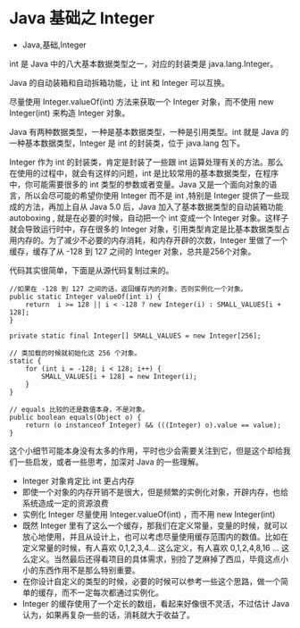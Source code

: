 # Java 基础之 Integer
- Java,基础,Integer

int 是 Java 中的八大基本数据类型之一，对应的封装类是 java.lang.Integer。

Java 的自动装箱和自动拆箱功能，让 int 和 Integer 可以互换。

尽量使用 Integer.valueOf(int) 方法来获取一个 Integer 对象，而不使用 new Integer(int) 来构造 Integer 对象。

Java 有两种数据类型，一种是基本数据类型，一种是引用类型。int 就是 Java 的一种基本数据类型，Integer 是 int 的封装类，位于 java.lang 包下。

Integer 作为 int 的封装类，肯定是封装了一些跟 int 运算处理有关的方法。那么在使用的过程中，就会有这样的问题，int 是比较常用的基本数据类型，在程序中，你可能需要很多的 int 类型的参数或者变量。Java 又是一个面向对象的语言，所以会尽可能的希望你使用 Integer 而不是 int ,特别是 Integer 提供了一些现成的方法，再加上自从 Java 5.0 后，Java 加入了基本数据类型的自动装箱功能 autoboxing , 就是在必要的时候，自动把一个 int 变成一个 Integer 对象。这样子就会导致运行时中，存在很多的 Integer 对象，引用类型肯定是比基本数据类型占用内存的。为了减少不必要的内存消耗，和内存开辟的次数，Integer 里做了一个缓存，缓存了从 -128 到 127 之间的 Integer 对象，总共是256个对象。

代码其实很简单，下面是从源代码复制过来的。

    //如果在 -128 到 127 之间的话，返回缓存内的对象，否则实例化一个对象。
    public static Integer valueOf(int i) {
        return  i >= 128 || i < -128 ? new Integer(i) : SMALL_VALUES[i + 128];
    }

    private static final Integer[] SMALL_VALUES = new Integer[256];

    // 类加载的时候就初始化这 256 个对象。
    static {
        for (int i = -128; i < 128; i++) {
            SMALL_VALUES[i + 128] = new Integer(i);
        }
    }

    // equals 比较的还是数值本身，不是对象。
    public boolean equals(Object o) {
        return (o instanceof Integer) && (((Integer) o).value == value);
    }

这个小细节可能本身没有太多的作用，平时也少会需要关注到它，但是这个却给我们一些启发，或者一些思考，加深对 Java 的一些理解。
 - Integer 对象肯定比 int 更占内存
 - 即使一个对象的内存开销不是很大，但是频繁的实例化对象，开辟内存，也给系统造成一定的资源浪费
 - 实例化 Integer 尽量使用 Integer.valueOf(int) ，而不用 new Integer(int)
 - 既然 Integer 里有了这么一个缓存，那我们在定义常量，变量的时候，就可以放心地使用，并且从设计上，也可以考虑尽量使用缓存范围内的数值。比如在定义常量的时候，有人喜欢 0,1,2,3,4... 这么定义，有人喜欢 0,1,2,4,8,16 ... 这么定义。当然最后还得看项目的具体需求，别捡了芝麻掉了西瓜，毕竟这点小小的东西作用不是那么特别重要。
 - 在你设计自定义的类型的时候，必要的时候可以参考一些这个思路，做一个简单的缓存，而不一定每次都通过实例化。
 - Integer 的缓存使用了一个定长的数组，看起来好像很不灵活，不过估计 Java 认为，如果再复杂一些的话，消耗就大于收益了。
